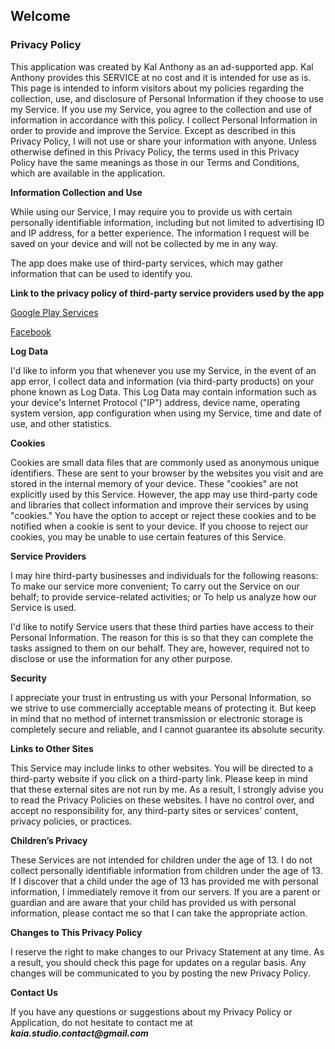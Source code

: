 ## Welcome

### Privacy Policy

This application was created by Kal Anthony as an ad-supported app. Kal Anthony provides this SERVICE at no cost and it is intended for use as is.
This page is intended to inform visitors about my policies regarding the collection, use, and disclosure of Personal Information if they choose to use my Service.
If you use my Service, you agree to the collection and use of information in accordance with this policy. I collect Personal Information in order to provide and improve the Service. Except as described in this Privacy Policy, I will not use or share your information with anyone.
Unless otherwise defined in this Privacy Policy, the terms used in this Privacy Policy have the same meanings as those in our Terms and Conditions, which are available in the application.

**Information Collection and Use**

While using our Service, I may require you to provide us with certain personally identifiable information, including but not limited to advertising ID and IP address, for a better experience. The information I request will be saved on your device and will not be collected by me in any way.

The app does make use of third-party services, which may gather information that can be used to identify you.

**Link to the privacy policy of third-party service providers used by the app**

[Google Play Services](https://www.google.com/policies/privacy/)

[Facebook](https://www.facebook.com/about/privacy/update/printable)

**Log Data**

I'd like to inform you that whenever you use my Service, in the event of an app error, I collect data and information (via third-party products) on your phone known as Log Data. This Log Data may contain information such as your device's Internet Protocol ("IP") address, device name, operating system version, app configuration when using my Service, time and date of use, and other statistics.

**Cookies**

Cookies are small data files that are commonly used as anonymous unique identifiers. These are sent to your browser by the websites you visit and are stored in the internal memory of your device.
These "cookies" are not explicitly used by this Service. However, the app may use third-party code and libraries that collect information and improve their services by using "cookies." You have the option to accept or reject these cookies and to be notified when a cookie is sent to your device. If you choose to reject our cookies, you may be unable to use certain features of this Service.

**Service Providers**

I may hire third-party businesses and individuals for the following reasons:
To make our service more convenient;
To carry out the Service on our behalf;
to provide service-related activities; or
To help us analyze how our Service is used.

I'd like to notify Service users that these third parties have access to their Personal Information. The reason for this is so that they can complete the tasks assigned to them on our behalf. They are, however, required not to disclose or use the information for any other purpose.

**Security**

I appreciate your trust in entrusting us with your Personal Information, so we strive to use commercially acceptable means of protecting it. But keep in mind that no method of internet transmission or electronic storage is completely secure and reliable, and I cannot guarantee its absolute security.

**Links to Other Sites**

This Service may include links to other websites. You will be directed to a third-party website if you click on a third-party link. Please keep in mind that these external sites are not run by me. As a result, I strongly advise you to read the Privacy Policies on these websites. I have no control over, and accept no responsibility for, any third-party sites or services' content, privacy policies, or practices.

**Children’s Privacy**

These Services are not intended for children under the age of 13. I do not collect personally identifiable information from children under the age of 13. If I discover that a child under the age of 13 has provided me with personal information, I immediately remove it from our servers. If you are a parent or guardian and are aware that your child has provided us with personal information, please contact me so that I can take the appropriate action.


**Changes to This Privacy Policy**

I reserve the right to make changes to our Privacy Statement at any time. As a result, you should check this page for updates on a regular basis. Any changes will be communicated to you by posting the new Privacy Policy.

**Contact Us**
 
If you have any questions or suggestions about my Privacy Policy or Application, do not hesitate to contact me at **_kaia.studio.contact@gmail.com_**

